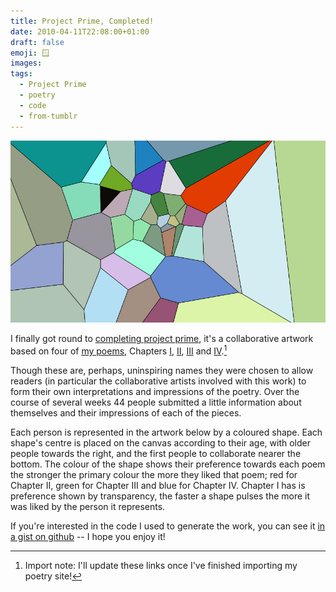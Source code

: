 ```yaml
---
title: Project Prime, Completed!
date: 2010-04-11T22:08:00+01:00
draft: false
emoji: 🪟
images:
tags:
  - Project Prime
  - poetry
  - code
  - from-tumblr
---
```


![The visual element of Project Prime: a slightly chaotic stained-glass window of different coloured polygons of colour in a rectangular web browser page.](voronoi.jpg)

I finally got round to [completing project prime](https://poetry.byJP.me/projectprime/), it's a collaborative artwork based on four of [my poems](http://poetry.byJP.me), Chapters [I](http://poetry.byJP.me/poem:chapteri), [II](http://poetry.byJP.me/poem:chapterii), [III](http://poetry.byJP.me/poem:chapteriii) and [IV](http://poetry.byJP.me/poem:chapteriv).[^1]

Though these are, perhaps, uninspiring names they were chosen to allow readers (in particular the collaborative artists involved with this work) to form their own interpretations and impressions of the poetry. Over the course of several weeks 44 people submitted a little information about themselves and their impressions of each of the pieces.

Each person is represented in the artwork below by a coloured shape. Each shape's centre is placed on the canvas according to their age, with older people towards the right, and the first people to collaborate nearer the bottom. The colour of the shape shows their preference towards each poem the stronger the primary colour the more they liked that poem; red for Chapter II, green for Chapter III and blue for Chapter IV. Chapter I has is preference shown by transparency, the faster a shape pulses the more it was liked by the person it represents.

If you're interested in the code I used to generate the work, you can see it [in a gist on github](https://gist.github.com/jphastings/362995) -- I hope you enjoy it!

[^1]: Import note: I'll update these links once I've finished importing my poetry site!
